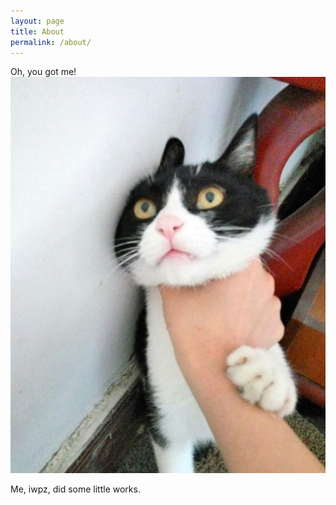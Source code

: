 ```yaml
---
layout: page
title: About
permalink: /about/
---
```


Oh, you got me!
![me](/assets/images/ugotme.png)  

Me, iwpz, did some little works.